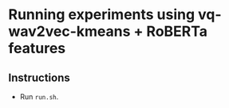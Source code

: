 Running experiments using vq-wav2vec-kmeans + RoBERTa features
==============================================================
Instructions
-------------
- Run ``run.sh``.